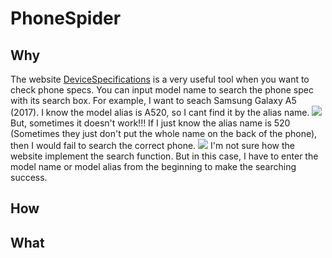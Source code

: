 # PhoneSpider
## Why
The website [DeviceSpecifications](https://www.devicespecifications.com/en) is a very useful tool when you want to check phone specs. You can input model name to search the phone spec with its search box.
For example, I want to seach Samsung Galaxy A5 (2017). I know the model alias is A520, so I cant find it by the alias name.
![](resources/specs_success.gif)
But, sometimes it doesn't work!!! If I just know the alias name is 520 (Sometimes they just don't put the whole name on the back of the phone), then I would fail to search the correct phone.
![](resources/specs_fail.gif)
I'm not sure how the website implement the search function. But in this case, I have to enter the model name or model alias from the beginning to make the searching success.
## How
## What
